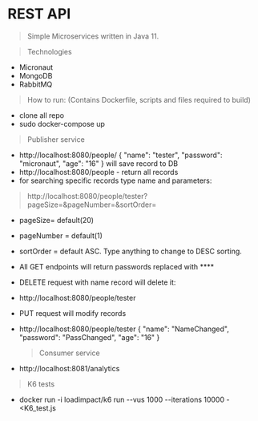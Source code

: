 # REST API 

> Simple Microservices written in Java 11.

> Technologies
- Micronaut
- MongoDB
- RabbitMQ

> How to run: (Contains Dockerfile, scripts and files required to build)
- clone all repo
- sudo docker-compose up
> Publisher service
- http://localhost:8080/people/
 {
     "name": "tester",
     "password": "micronaut",
     "age": "16"
 }
 will save record to DB
- http://localhost:8080/people - return all records
- for searching specific records type name and parameters:
 >http://localhost:8080/people/tester?pageSize=&pageNumber=&sortOrder=

- pageSize= default(20)
- pageNumber = default(1)
- sortOrder = default ASC. Type anything to change to DESC sorting.

- All GET endpoints will return passwords replaced with ****

- DELETE request with name record will delete it:
- http://localhost:8080/people/tester
- PUT request will modify records
- http://localhost:8080/people/tester
{
     "name": "NameChanged",
     "password": "PassChanged",
     "age": "16"
 } 
 
  > Consumer service
 - http://localhost:8081/analytics

> K6 tests
-  docker run -i loadimpact/k6 run --vus 1000 --iterations 10000 - <K6_test.js

 



